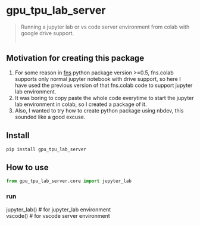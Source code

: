 # gpu_tpu_lab_server
> Running a jupyter lab or vs code server environment from colab with google drive support.<br><br>


## Motivation for creating this package
1. For some reason in [fns](https://github.com/amitness/fns/) python package version >=0.5, fns.colab supports only normal jupyter notebook with drive support, so here I have used the previous version of that fns.colab code to support jupyter lab environment.
1. It was boring to copy paste the whole code everytime to start the jupyter lab environment in colab, so I created a package of it. 
1. Also, I wanted to try how to create python package using nbdev, this sounded like a good excuse.


## Install

`pip install gpu_tpu_lab_server`

## How to use

```python
from gpu_tpu_lab_server.core import jupyter_lab
```

### run
jupyter_lab()  # for jupyter_lab environment <br>
vscode()  # for vscode server environment
